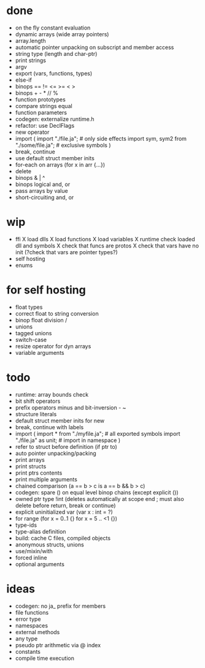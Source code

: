 # done

* on the fly constant evaluation
* dynamic arrays (wide array pointers)
* array.length
* automatic pointer unpacking on subscript and member access
* string type (length and char-ptr)
* print strings
* argv
* export (vars, functions, types)
* else-if
* binops == != <= >= < >
* binops + - * // %
* function prototypes
* compare strings equal
* function parameters
* codegen: externalize runtime.h
* refactor: use DeclFlags
* new operator
* import (
	import "./file.ja"; # only side effects
	import sym, sym2 from "./some/file.ja"; # exclusive symbols
	)
* break, continue
* use default struct member inits
* for-each on arrays (for x in arr {...})
* delete
* binops & | ^
* binops logical and, or
* pass arrays by value
* short-circuiting and, or

# wip

* ffi
	X load dlls
	X load functions
	X load variables
	X runtime check loaded dll and symbols
	X check that funcs are protos
	X check that vars have no init
	(?check that vars are pointer types?)
* self hosting
* enums

# for self hosting

* float types
* correct float to string conversion
* binop float division /
* unions
* tagged unions
* switch-case
* resize operator for dyn arrays
* variable arguments

# todo

* runtime: array bounds check
* bit shift operators
* prefix operators minus and bit-inversion - ~
* structure literals
* default struct member inits for new
* break, continue with labels
* import (
	import * from "./myfile.ja"; # all exported symbols
	import "./file.ja" as unit; # import in namespace
	)
* refer to struct before definition (if ptr to)
* auto pointer unpacking/packing
* print arrays
* print structs
* print ptrs contents
* print multiple arguments
* chained comparison (a == b > c  is  a == b && b > c)
* codegen: spare () on equal level binop chains (except explicit ())
* owned ptr type !int (deletes automatically at scope end
	; must also delete before return, break or continue)
* explicit uninitialized var (var x : int = ?)
* for range (for x = 0..1 {} for x = 5 .. <1 {})
* type-ids
* type-alias definition
* build: cache C files, compiled objects
* anonymous structs, unions
* use/mixin/with
* forced inline
* optional arguments

# ideas

* codegen: no ja_ prefix for members
* file functions
* error type
* namespaces
* external methods
* any type
* pseudo ptr arithmetic via @ index
* constants
* compile time execution
